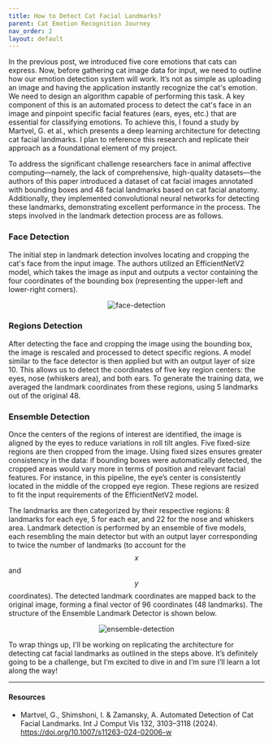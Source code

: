 ```yaml
---
title: How to Detect Cat Facial Landmarks?
parent: Cat Emotion Recognition Journey
nav_order: 2
layout: default
---
```

In the previous post, we introduced five core emotions that cats can express. Now, before gathering cat image data for input, we need to outline how our emotion detection system will work. It’s not as simple as uploading an image and having the application instantly recognize the cat's emotion. We need to design an algorithm capable of performing this task. A key component of this is an automated process to detect the cat's face in an image and pinpoint specific facial features (ears, eyes, etc.) that are essential for classifying emotions. To achieve this, I found a study by Martvel, G. et al., which presents a deep learning architecture for detecting cat facial landmarks. I plan to reference this research and replicate their approach as a foundational element of my project.

To address the significant challenge researchers face in animal affective computing—namely, the lack of comprehensive, high-quality datasets—the authors of this paper introduced a dataset of cat facial images annotated with bounding boxes and 48 facial landmarks based on cat facial anatomy. Additionally, they implemented convolutional neural networks for detecting these landmarks, demonstrating excellent performance in the process. The steps involved in the landmark detection process are as follows.

### Face Detection

The initial step in landmark detection involves locating and cropping the cat's face from the input image. The authors utilized an EfficientNetV2 model, which takes the image as input and outputs a vector containing the four coordinates of the bounding box (representing the upper-left and lower-right corners).

<p align="center">
  <img src="https://github.com/user-attachments/assets/916c2f79-ae9a-4f96-9938-d0d808c12226" title="face-detection">
</p>

### Regions Detection

After detecting the face and cropping the image using the bounding box, the image is rescaled and processed to detect specific regions. A model similar to the face detector is then applied but with an output layer of size 10. This allows us to detect the coordinates of five key region centers: the eyes, nose (whiskers area), and both ears. To generate the training data, we averaged the landmark coordinates from these regions, using 5 landmarks out of the original 48.

### Ensemble Detection

Once the centers of the regions of interest are identified, the image is aligned by the eyes to reduce variations in roll tilt angles. Five fixed-size regions are then cropped from the image. Using fixed sizes ensures greater consistency in the data: if bounding boxes were automatically detected, the cropped areas would vary more in terms of position and relevant facial features. For instance, in this pipeline, the eye’s center is consistently located in the middle of the cropped eye region. These regions are resized to fit the input requirements of the EfficientNetV2 model.

The landmarks are then categorized by their respective regions: 8 landmarks for each eye, 5 for each ear, and 22 for the nose and whiskers area. Landmark detection is performed by an ensemble of five models, each resembling the main detector but with an output layer corresponding to twice the number of landmarks (to account for the $$x$$ and $$y$$ coordinates). The detected landmark coordinates are mapped back to the original image, forming a final vector of 96 coordinates (48 landmarks). The structure of the Ensemble Landmark Detector is shown below.

<p align="center">
  <img src="https://github.com/user-attachments/assets/d63e47e4-ed06-4a1b-8be5-0575f9f92e8c" title="ensemble-detection">
</p>

To wrap things up, I'll be working on replicating the architecture for detecting cat facial landmarks as outlined in the steps above. It’s definitely going to be a challenge, but I’m excited to dive in and I’m sure I’ll learn a lot along the way!

---
#### Resources
- Martvel, G., Shimshoni, I. & Zamansky, A. Automated Detection of Cat Facial Landmarks. Int J Comput Vis 132, 3103–3118 (2024). https://doi.org/10.1007/s11263-024-02006-w
